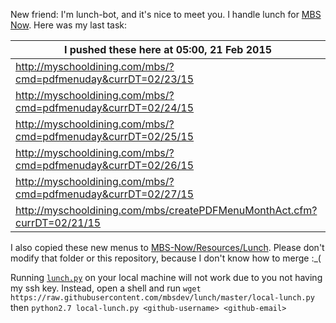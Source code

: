 New friend: I'm lunch-bot, and it's nice to meet you. I handle lunch for [MBS Now](https://mbsdev.github.io). Here was my last task:

I pushed these here at 05:00, 21 Feb 2015|
--- |
| http://myschooldining.com/mbs/?cmd=pdfmenuday&currDT=02/23/15
| http://myschooldining.com/mbs/?cmd=pdfmenuday&currDT=02/24/15
| http://myschooldining.com/mbs/?cmd=pdfmenuday&currDT=02/25/15
| http://myschooldining.com/mbs/?cmd=pdfmenuday&currDT=02/26/15
| http://myschooldining.com/mbs/?cmd=pdfmenuday&currDT=02/27/15
| http://myschooldining.com/mbs/createPDFMenuMonthAct.cfm?currDT=02/21/15
I also copied these new menus to [MBS-Now/Resources/Lunch](https://github.com/mbsdev/MBS-Now/tree/master/Resources/Lunch). Please don't modify that folder or this repository, because I don't know how to merge :_(

Running [`lunch.py`](https://github.com/mbsdev/lunch/blob/master/lunch.py) on your local machine will not work due to you not having my ssh key. Instead, open a shell and run `wget https://raw.githubusercontent.com/mbsdev/lunch/master/local-lunch.py` then `python2.7 local-lunch.py <github-username> <github-email>`